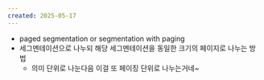 ```yaml
---
created: 2025-05-17
---
```

- paged segmentation or segmentation with paging
- 세그멘테이션으로 나누되 해당 세그멘테이션을 동일한 크기의 페이지로 나누는 방법
	- 의미 단위로 나눈다음 이걸 또 페이징 단위로 나누는거네~
